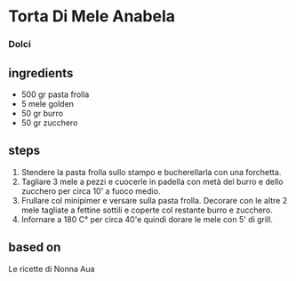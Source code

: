 



# Torta Di Mele Anabela
  
### Dolci
## ingredients
  
* 500 gr pasta frolla  
* 5 mele golden  
* 50 gr burro  
* 50 gr zucchero
## steps
  
1. Stendere la pasta frolla sullo stampo e bucherellarla con una forchetta.  
1. Tagliare 3 mele a pezzi e cuocerle in padella con metà del burro e dello zucchero per circa 10' a fuoco medio.   
1. Frullare col minipimer e versare sulla pasta frolla. Decorare con le altre 2 mele tagliate a fettine sottili e coperte col restante burro e zucchero.  
1. Infornare a 180 C° per circa 40'e quindi dorare le mele con 5' di grill.
## based on
  
Le ricette di Nonna Aua